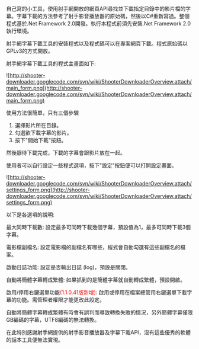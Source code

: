 自己寫的小工具，使用射手網開放的網頁API尋找並下載指定目錄中的影片檔的字幕。字幕下載的方法參考了射手影音播放器的原始碼，然後以C#重新寫過。整個程式基於.Net Framework 2.0開發。執行本程式前須先安裝.Net Framework 2.0執行環境。

射手網字幕下載工具的安裝程式以及程式碼可以在專案網頁下載。程式原始碼以GPLv3的方式開放。

射手網字幕下載工具的程式主畫面如下:

![http://shooter-downloader.googlecode.com/svn/wiki/ShooterDownloaderOverview.attach/main_form.png](http://shooter-downloader.googlecode.com/svn/wiki/ShooterDownloaderOverview.attach/main_form.png)

使用方法很簡單，只有三個步驟
1. 選擇影片所在目錄。
2. 勾選欲下載字幕的影片。
3. 按下"開始下載"按鈕。

然後靜待下載完成，下載的字幕會跟影片放在一起。

使用者可以自行設定一些程式選項，按下"設定"按鈕便可以打開設定畫面。

![http://shooter-downloader.googlecode.com/svn/wiki/ShooterDownloaderOverview.attach/settings_form.png](http://shooter-downloader.googlecode.com/svn/wiki/ShooterDownloaderOverview.attach/settings_form.png)

以下是各選項的說明:

最大同時下載數: 設定最多可同時下載幾個字幕，預設值為1，最多可同時下載3個字幕。

電影檔副檔名: 設定電影檔的副檔名有哪些，程式會自動勾選有這些副檔名的檔案。

啟動日誌功能: 設定是否輸出日誌 (log)，預設是關閉。

自動將簡體字幕轉成繁體: 如果抓到的是簡體字幕就自動轉成繁體，預設開啟。

啟用/停用右鍵選單功能<font color='#FF0000'>(1.1.0.41版新增)</font>: 啟用或停用在檔案總管用右鍵選單下載字幕的功能。需管理者權限才能更改此設定。

自動將簡體字幕轉成繁體有時會有誤判而導致轉換失敗的情況，另外簡體字幕僅限GB編碼的字幕，UTF8編碼的無法轉換。

在此特別感謝射手網提供的射手影音播放器及字幕下載API，沒有這些優秀的軟體的話本工具便無法實現。